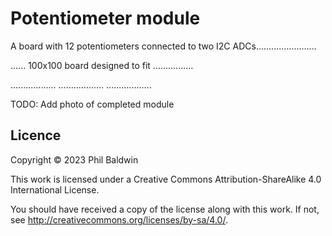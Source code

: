 # Potentiometer module

A board with 12 potentiometers connected to two I2C ADCs........................

...... 100x100 board designed to fit ................

..................
..................
..................

TODO: Add photo of completed module

## Licence

Copyright © 2023 Phil Baldwin

This work is licensed under a Creative Commons Attribution-ShareAlike 4.0 International License.

You should have received a copy of the license along with this work. If not, see <http://creativecommons.org/licenses/by-sa/4.0/>.
